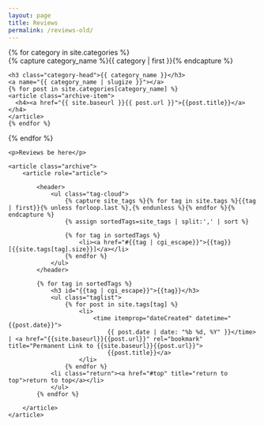 ```yaml
---
layout: page
title: Reviews
permalink: /reviews-old/
---
```

<div id="archives">
{% for category in site.categories %}
  <div class="archive-group">
    {% capture category_name %}{{ category | first }}{% endcapture %}
    <div id="#{{ category_name | slugize }}"></div>
    <p></p>

    <h3 class="category-head">{{ category_name }}</h3>
    <a name="{{ category_name | slugize }}"></a>
    {% for post in site.categories[category_name] %}
    <article class="archive-item">
      <h4><a href="{{ site.baseurl }}{{ post.url }}">{{post.title}}</a></h4>
    </article>
    {% endfor %}
  </div>
{% endfor %}
</div>

<main role="main" class="cf">

    <p>Reviews be here</p>

    <article class="archive">
        <article role="article">

            <header>
                <ul class="tag-cloud">
                    {% capture site_tags %}{% for tag in site.tags %}{{tag | first}}{% unless forloop.last %},{% endunless %}{% endfor %}{% endcapture %}
                    {% assign sortedTags=site_tags | split:',' | sort %}

                    {% for tag in sortedTags %}
                        <li><a href="#{{tag | cgi_escape}}">{{tag}} [{{site.tags[tag].size}}]</a></li>
                    {% endfor %}
                </ul>
            </header>

            {% for tag in sortedTags %}
                <h3 id="{{tag | cgi_escape}}">{{tag}}</h3>
                <ul class="taglist">
                    {% for post in site.tags[tag] %}
                        <li>
                            <time itemprop="dateCreated" datetime="{{post.date}}">
                                {{ post.date | date: "%b %d, %Y" }}</time> | <a href="{{site.baseurl}}{{post.url}}" rel="bookmark" title="Permanent Link to {{site.baseurl}}{{post.url}}">
                                {{post.title}}</a>
                        </li>
                    {% endfor %}
                <li class="return"><a href="#top" title="return to top">return to top</a></li>
                </ul>
            {% endfor %}

        </article>
    </article>
</main>
